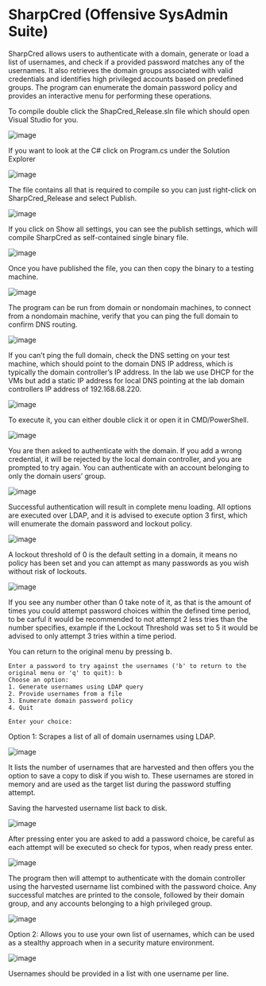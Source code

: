 # SharpCred (Offensive SysAdmin Suite) 


SharpCred allows users to authenticate with a domain, generate or load a list of usernames, and check if a provided password matches any of the usernames. It also retrieves the domain groups associated with valid credentials and identifies high privileged accounts based on predefined groups. The program can enumerate the domain password policy and provides an interactive menu for performing these operations.


To compile double click the ShapCred_Release.sln file which should open Visual Studio for you.

![image](https://github.com/LaresLLC/OffensiveSysAdmin/assets/5783068/252389af-694b-41e0-867f-51ece34b8628)

 
If you want to look at the C# click on Program.cs under the Solution Explorer

![image](https://github.com/LaresLLC/OffensiveSysAdmin/assets/5783068/14b44e04-4681-4c34-8bd4-45de80161db3)



The file contains all that is required to compile so you can just right-click on SharpCred_Release and select Publish.

![image](https://github.com/LaresLLC/OffensiveSysAdmin/assets/5783068/be04610c-73b3-4af6-9dc1-bac2564570b5)


If you click on Show all settings, you can see the publish settings, which will compile SharpCred as self-contained single binary file.

![image](https://github.com/LaresLLC/OffensiveSysAdmin/assets/5783068/627d7dac-8411-4699-a778-a23c3da3d46e)


Once you have published the file, you can then copy the binary to a testing machine.

![image](https://github.com/LaresLLC/OffensiveSysAdmin/assets/5783068/5dfeb63a-5ad9-471f-acee-2c9d120e06cc)
 
The program can be run from domain or nondomain machines, to connect from a nondomain machine, verify that you can ping the full domain to confirm DNS routing.


![image](https://github.com/LaresLLC/OffensiveSysAdmin/assets/5783068/bd728f72-5b86-44e2-b76f-59b8ecbb9c8c)

 
If you can’t ping the full domain, check the DNS setting on your test machine, which should point to the domain DNS IP address, which is typically the domain controller’s IP address.
In the lab we use DHCP for the VMs but add a static IP address for local DNS pointing at the lab domain controllers IP address of 192.168.68.220.

![image](https://github.com/LaresLLC/OffensiveSysAdmin/assets/5783068/7261a590-49b1-4b65-8fbd-a61e19515299)


To execute it, you can either double click it or open it in CMD/PowerShell.

![image](https://github.com/LaresLLC/OffensiveSysAdmin/assets/5783068/8b0acac5-9e6f-4205-a03c-1adcc62360f7)


 
You are then asked to authenticate with the domain. If you add a wrong credential, it will be rejected by the local domain controller, and you are prompted to try again. You can authenticate with an account belonging to only the domain users’ group.


![image](https://github.com/LaresLLC/OffensiveSysAdmin/assets/5783068/d7a50ce6-3739-4c2a-b72f-88edcf01e9f2)

 

Successful authentication will result in complete menu loading. All options are executed over LDAP, and it is advised to execute option 3 first, which will enumerate the domain password and lockout policy.

![image](https://github.com/LaresLLC/OffensiveSysAdmin/assets/5783068/f2d6c764-1229-43d5-98be-39063f33c4c3)

 
A lockout threshold of 0 is the default setting in a domain, it means no policy has been set and you can attempt as many passwords as you wish without risk of lockouts.

![image](https://github.com/LaresLLC/OffensiveSysAdmin/assets/5783068/0b932d0c-4382-4791-835a-fe7b400f12fc)


 
If you see any number other than 0 take note of it, as that is the amount of times you could attempt password choices within the defined time period, to be carful it would be recommended to not attempt 2 less tries than the number specifies, example if the Lockout Threshold was set to 5 it would be advised to only attempt 3 tries within a time period.

You can return to the original menu by pressing b.

```
Enter a password to try against the usernames ('b' to return to the original menu or 'q' to quit): b
Choose an option:
1. Generate usernames using LDAP query
2. Provide usernames from a file
3. Enumerate domain password policy
4. Quit

Enter your choice:

```

Option 1: Scrapes a list of all of domain usernames using LDAP.

![image](https://github.com/LaresLLC/OffensiveSysAdmin/assets/5783068/dac1e5c2-9553-42b8-890b-3c250f1b7fde)

 
It lists the number of usernames that are harvested and then offers you the option to save a copy to disk if you wish to. These usernames are stored in memory and are used as the target list during the password stuffing attempt.


Saving the harvested username list back to disk.


![image](https://github.com/LaresLLC/OffensiveSysAdmin/assets/5783068/203605bf-25eb-4761-8ced-45259a4b983f)


 
After pressing enter you are asked to add a password choice, be careful as each attempt will be executed so check for typos, when ready press enter.


![image](https://github.com/LaresLLC/OffensiveSysAdmin/assets/5783068/c106c939-5ee1-4059-9620-d39547f91823)



 
The program then will attempt to authenticate with the domain controller using the harvested username list combined with the password choice. Any successful matches are printed to the console, followed by their domain group, and any accounts belonging to a high privileged group.


![image](https://github.com/LaresLLC/OffensiveSysAdmin/assets/5783068/79de2c47-a737-4c55-af64-45eb397efae2)


 
Option 2: Allows you to use your own list of usernames, which can be used as a stealthy approach when in a security mature environment.


![image](https://github.com/LaresLLC/OffensiveSysAdmin/assets/5783068/c9e9d63e-2fc1-47e1-add7-7ea046931ad2)



Usernames should be provided in a list with one username per line.

